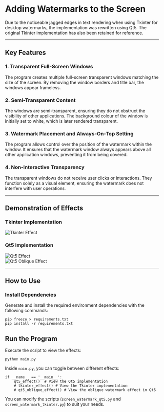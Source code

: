 # Adding Watermarks to the Screen

Due to the noticeable jagged edges in text rendering when using Tkinter for desktop watermarks, the implementation was rewritten using Qt5. The original Tkinter implementation has also been retained for reference.

---

## Key Features

### 1. Transparent Full-Screen Windows  
The program creates multiple full-screen transparent windows matching the size of the screen. By removing the window borders and title bar, the windows appear frameless.

### 2. Semi-Transparent Content  
The windows are semi-transparent, ensuring they do not obstruct the visibility of other applications. The background colour of the window is initially set to white, which is later rendered transparent.

### 3. Watermark Placement and Always-On-Top Setting  
The program allows control over the position of the watermark within the window. It ensures that the watermark window always appears above all other application windows, preventing it from being covered.

### 4. Non-Interactive Transparency  
The transparent windows do not receive user clicks or interactions. They function solely as a visual element, ensuring the watermark does not interfere with user operations.

---

## Demonstration of Effects

### Tkinter Implementation  
![Tkinter Effect](#)

### Qt5 Implementation  
![Qt5 Effect](#)  
![Qt5 Oblique Effect](#)

---

## How to Use

### Install Dependencies  
Generate and install the required environment dependencies with the following commands:  

```
pip freeze > requirements.txt
pip install -r requirements.txt
```

## Run the Program

Execute the script to view the effects:

`python main.py`

Inside `main.py`, you can toggle between different effects:

```
if __name__ == '__main__':
    qt5_effect()  # View the Qt5 implementation
    # tkinter_effect() # View the Tkinter implementation
    # qt5_oblique_effect() # View the oblique watermark effect in Qt5
```

You can modify the scripts (`screen_watermark_qt5.py` and `screen_watermark_tkinter.py`) to suit your needs.




